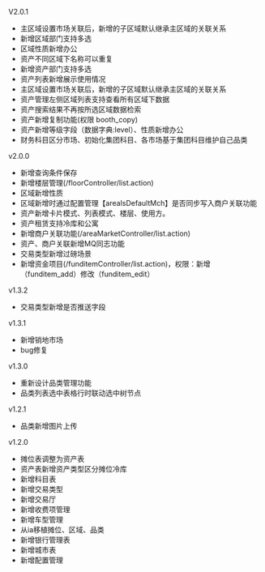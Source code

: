 V2.0.1
* 主区域设置市场关联后，新增的子区域默认继承主区域的关联关系
* 新增区域部门支持多选
* 区域性质新增办公
* 资产不同区域下名称可以重复  
* 新增资产部门支持多选
* 资产列表新增展示使用情况  
* 主区域设置市场关联后，新增的子区域默认继承主区域的关联关系
* 资产管理左侧区域列表支持查看所有区域下数据
* 资产搜索结果不再按所选区域数据检索
* 资产新增复制功能(权限 booth_copy)
* 资产新增等级字段（数据字典:level）、性质新增办公 
* 财务科目区分市场、初始化集团科目、各市场基于集团科目维护自己品类

v2.0.0
* 新增查询条件保存
* 新增楼层管理(/floorController/list.action)
* 区域新增性质
* 区域新增时通过配置管理【areaIsDefaultMch】是否同步写入商户关联功能
* 资产新增卡片模式、列表模式、楼层、使用方。
* 资产租赁支持冷库和公寓
* 新增商户关联功能(/areaMarketController/list.action)
* 资产、商户关联新增MQ同志功能
* 交易类型新增过磅场景
* 新增资金项目(/funditemController/list.action)，权限：新增（funditem_add）修改（funditem_edit）

v1.3.2
* 交易类型新增是否推送字段

v1.3.1
* 新增销地市场
* bug修复

v1.3.0
* 重新设计品类管理功能
* 品类列表选中表格行时联动选中树节点

v1.2.1
* 品类新增图片上传

v1.2.0
* 摊位表调整为资产表
* 资产表新增资产类型区分摊位冷库
* 新增科目表
* 新增交易类型
* 新增交易厅
* 新增收费项管理
* 新增车型管理
* 从ia移植摊位、区域、品类
* 新增银行管理表
* 新增城市表
* 新增配置管理